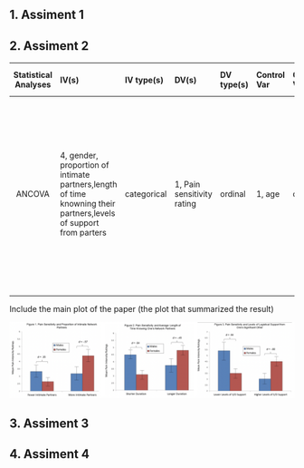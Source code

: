 ## 1. Assiment 1
## 2. Assiment 2


| **Statistical Analyses**	|  **IV(s)**  |  **IV type(s)** |  **DV(s)**  |  **DV type(s)**  |  **Control Var** | **Control Var type**  | **Question to be answered** | **_H0_** | **alpha** | **link to paper**| 
|:----------:|:----------|:------------|:-------------|:-------------|:------------|:------------- |:------------------|:----:|:-------:|:-------|
ANCOVA	| 4, gender, proportion of intimate partners,length of time knowning their partners,levels of support from parters  |  categorical  | 1, Pain sensitivity rating| ordinal | 1, age | continuous | 	how individuals’ social networks moderate the association between biological sex and experimental pain sensitivity. | Difference between F_pain and M_pain ( when more partners, longer relationship and higher support) = Difference between F_pain and M_pain(when fewer partners, shorter relationship and lower support)  | 0.05 | [Sex Differences in How Social Networks and Relationship Quality Influence Experimental Pain Sensitivity](https://journals.plos.org/plosone/article?id=10.1371/journal.pone.0078663) |
  |||||||||
  
  
  Include the main plot of the paper (the plot that summarized the result)
  
![main plot](Plots.png)


## 3. Assiment 3
## 4. Assiment 4
